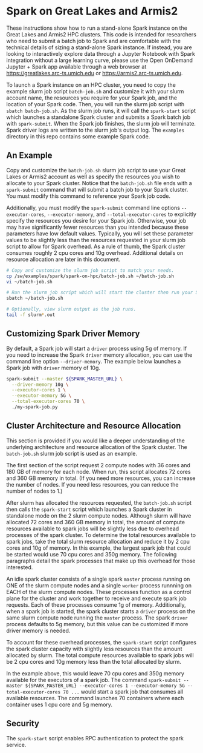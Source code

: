 # Spark on Great Lakes and Armis2

These instructions show how to run a stand-alone Spark instance on the Great Lakes and Armis2 HPC clusters. This code is intended for researchers who need to submit a batch job to Spark and are comfortable with the technical details of sizing a stand-alone Spark instance. If instead, you are looking to interactively explore data through a Jupyter Notebook with Spark integration without a large learning curve, please use the Open OnDemand Jupyter + Spark app available through a web browser at https://greatlakes.arc-ts.umich.edu or https://armis2.arc-ts.umich.edu.

To launch a Spark instance on an HPC cluster, you need to copy the example slurm job script `batch-job.sh` and customize it with your slurm account name, the resources you require for your Spark job, and the location of your Spark code. Then, you will run the slurm job script with `sbatch batch-job.sh`. As the slurm job runs, it will call the `spark-start` script which launches a standalone Spark cluster and submits a Spark batch job with `spark-submit`. When the Spark job finishes, the slurm job will terminate. Spark driver logs are written to the slurm job's output log. The `examples` directory in this repo contains some example Spark code.

## An Example

Copy and customize the `batch-job.sh` slurm job script to use your Great Lakes or Armis2 account as well as specify the resources you wish to allocate to your Spark cluster. Notice that the `batch-job.sh` file ends with a `spark-submit` command that will submit a batch job to your Spark cluster. You must modify this command to reference your Spark job code.

Additionally, you must modify the `spark-submit` command line options `--executor-cores`, `--executor-memory`, and `--total-executor-cores` to explicitly specify the resources you desire for your Spark job. Otherwise, your job may have significantly fewer resources than you intended because these parameters have low default values. Typically, you will set these parameter values to be slightly less than the resources requested in your slurm job script to allow for Spark overhead. As a rule of thumb, the Spark cluster consumes roughly 2 cpu cores and 10g overhead. Additional details on resource allocation are later in this document.

```bash
# Copy and customize the slurm job script to match your needs.
cp /sw/examples/spark/spark-on-hpc/batch-job.sh ~/batch-job.sh
vi ~/batch-job.sh

# Run the slurm job script which will start the cluster then run your Spark job.
sbatch ~/batch-job.sh

# Optionally, view slurm output as the job runs.
tail -f slurm*.out
```

## Customizing Spark Driver Memory

By default, a Spark job will start a `driver` process using 5g of memory. If you need to increase the Spark `driver` memory allocation, you can use the command line option `--driver-memory`. The example below launches a Spark job with `driver` memory of 10g.

```bash
spark-submit --master ${SPARK_MASTER_URL} \
  --driver-memory 10g \
  --executor-cores 1 \
  --executor-memory 5G \
  --total-executor-cores 70 \
  ./my-spark-job.py
```

## Cluster Architecture and Resource Allocation

This section is provided if you would like a deeper understanding of the underlying architecture and resource allocation of the Spark cluster. The `batch-job.sh` slurm job script is used as an example.

The first section of the script request 2 compute nodes with 36 cores and 180 GB of memory for each node. When run, this script allocates 72 cores and 360 GB memory in total. (If you need more resources, you can increase the number of nodes. If you need less resources, you can reduce the number of nodes to 1.)

After slurm has allocated the resources requested, the `batch-job.sh` script then calls the `spark-start` script which launches a Spark cluster in standalone mode on the 2 slurm compute nodes. Although slurm will have allocated 72 cores and 360 GB memory in total, the amount of compute resources available to spark jobs will be slightly less due to overhead processes of the spark cluster. To determine the total resources available to spark jobs, take the total slurm resource allocation and reduce it by 2 cpu cores and 10g of memory. In this example, the largest spark job that could be started would use 70 cpu cores and 350g memory. The following paragraphs detail the spark processes that make up this overhead for those interested.

An idle spark cluster consists of a single spark `master` process running on ONE of the slurm compute nodes and a single `worker` process runnning on EACH of the slurm compute nodes. These processes function as a control plane for the cluster and work together to receive and execute spark job requests. Each of these processes consume 1g of memory. Additionally, when a spark job is started, the spark cluster starts a `driver` process on the same slurm compute node running the `master` process. The spark `driver` process defaults to 5g memory, but this value can be customized if more driver memory is needed.

To account for these overhead processes, the `spark-start` script configures the spark cluster capacity with slightly less resources than the amount allocated by slurm. The total compute resources available to spark jobs will be 2 cpu cores and 10g memory less than the total allocated by slurm.

In the example above, this would leave 70 cpu cores and 350g memory available for the executors of a spark job. The command `spark-submit --master ${SPARK_MASTER_URL} --executor-cores 1 --executor-memory 5G --total-executor-cores 70 ...` would start a spark job that consumes all available resources. The command launches 70 containers where each container uses 1 cpu core and 5g memory.

## Security

The `spark-start` script enables RPC authentication to protect the spark service.
